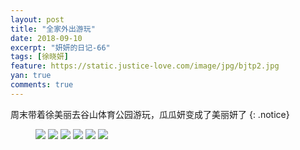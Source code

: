```yaml
---
layout: post
title: "全家外出游玩"
date: 2018-09-10
excerpt: "妍妍的日记-66"
tags: [徐晓妍]
feature: https://static.justice-love.com/image/jpg/bjtp2.jpg
yan: true
comments: true
---
```

周末带着徐美丽去谷山体育公园游玩，瓜瓜妍变成了美丽妍了
{: .notice}
<figure>
    <img src="{{ site.staticUrl }}/yanyan/image/xumeili1.jpg?imageMogr2/auto-orient" />
    <img src="{{ site.staticUrl }}/yanyan/image/xumeili2.jpg?imageMogr2/auto-orient" />
    <img src="{{ site.staticUrl }}/yanyan/image/xumeili3.jpg?imageMogr2/auto-orient" />
    <img src="{{ site.staticUrl }}/yanyan/image/xumeili4.jpg?imageMogr2/auto-orient" />
    <img src="{{ site.staticUrl }}/yanyan/image/xumeili5.jpg?imageMogr2/auto-orient" />
    <img src="{{ site.staticUrl }}/yanyan/image/xumeili6.jpg?imageMogr2/auto-orient" />
</figure>
